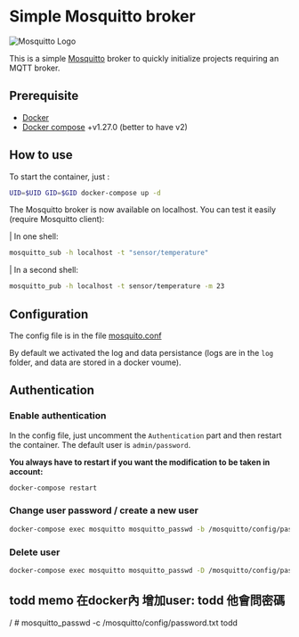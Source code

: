 # Simple Mosquitto broker

![Mosquitto Logo](https://mosquitto.org/images/mosquitto-text-side-28.png 'Mosquitto')

This is a simple [Mosquitto](https://mosquitto.org) broker to quickly initialize projects requiring an MQTT broker.

## Prerequisite

- [Docker](https://www.docker.com/)
- [Docker compose](https://docs.docker.com/compose/) +v1.27.0 (better to have v2)

## How to use

To start the container, just :

```bash
UID=$UID GID=$GID docker-compose up -d
```

The Mosquitto broker is now available on localhost. You can test it easily (require Mosquitto client):

| In one shell:

```bash
mosquitto_sub -h localhost -t "sensor/temperature"
```

| In a second shell:

```bash
mosquitto_pub -h localhost -t sensor/temperature -m 23
```

## Configuration

The config file is in the file [mosquito.conf](./config/mosquitto.conf)

By default we activated the log and data persistance (logs are in the `log` folder, and data are stored in a docker voume).

## Authentication

### Enable authentication

In the config file, just uncomment the `Authentication` part and then restart the container.
The default user is `admin/password`.

**You always have to restart if you want the modification to be taken in account:**

```bash
docker-compose restart
```

### Change user password / create a new user

```bash
docker-compose exec mosquitto mosquitto_passwd -b /mosquitto/config/password.txt user password
```

### Delete user

```bash
docker-compose exec mosquitto mosquitto_passwd -D /mosquitto/config/password.txt user
```


##  todd  memo 在docker內  增加user: todd 他會問密碼
/ # mosquitto_passwd -c /mosquitto/config/password.txt todd